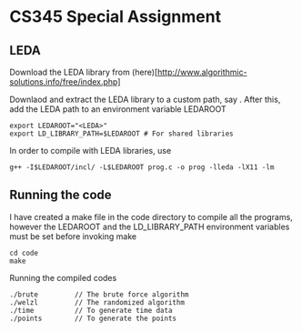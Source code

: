 # CS345 Special Assignment

## LEDA

Download the LEDA library from (here)[http://www.algorithmic-solutions.info/free/index.php]

Downlaod and extract the LEDA library to a custom path, say <LEDA>. After this,
add the LEDA path to an environment variable LEDAROOT

    export LEDAROOT="<LEDA>"
    export LD_LIBRARY_PATH=$LEDAROOT # For shared libraries

In order to compile with LEDA libraries, use

    g++ -I$LEDAROOT/incl/ -L$LEDAROOT prog.c -o prog -lleda -lX11 -lm

## Running the code

I have created a make file in the code directory to compile all the programs,
however the LEDAROOT and the LD_LIBRARY_PATH environment variables must be set
before invoking make

    cd code
    make

Running the compiled codes

    ./brute         // The brute force algorithm
    ./welzl         // The randomized algorithm
    ./time          // To generate time data
    ./points        // To generate the points
